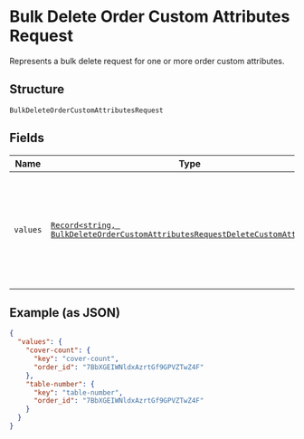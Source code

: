 
# Bulk Delete Order Custom Attributes Request

Represents a bulk delete request for one or more order custom attributes.

## Structure

`BulkDeleteOrderCustomAttributesRequest`

## Fields

| Name | Type | Tags | Description |
|  --- | --- | --- | --- |
| `values` | [`Record<string, BulkDeleteOrderCustomAttributesRequestDeleteCustomAttribute>`](../models/bulk-delete-order-custom-attributes-request-delete-custom-attribute.md) | Required | A map of requests that correspond to individual delete operations for custom attributes. |

## Example (as JSON)

```json
{
  "values": {
    "cover-count": {
      "key": "cover-count",
      "order_id": "7BbXGEIWNldxAzrtGf9GPVZTwZ4F"
    },
    "table-number": {
      "key": "table-number",
      "order_id": "7BbXGEIWNldxAzrtGf9GPVZTwZ4F"
    }
  }
}
```

